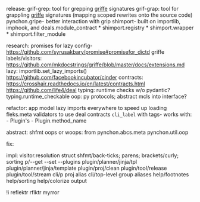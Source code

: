 release:
  grif-grep: tool for grepping [griffe](#) signatures
  grif-grap: tool for grappling [griffe](#) signatures (mapping scoped rewrites onto the source code)
  pynchon.gripe- better interaction with grip
  shimport- built on importlib, imphook, and deals.module_contract
    * shimport.registry
    * shimport.wrapper
    * shimport.filter_module

research:
  promises for lazy config-
    https://github.com/syrusakbary/promise#promisefor_dictd
  griffe labels/visitors:
    https://github.com/mkdocstrings/griffe/blob/master/docs/extensions.md
  lazy:
    importlib.set_lazy_imports()
    https://github.com/facebookincubator/cinder
  contracts:
    https://crosshair.readthedocs.io/en/latest/contracts.html
    https://github.com/life4/deal
  typing:
    runtime checks w/o pydantic? typing.runtime_checkable
  oop:
    py protocols;
    abstract mcls into interface?

refactor:
  app model
  lazy imports everywhere to speed up loading
  fleks.meta validators to use deal contracts
  `cli_label` with tags- works with:
    - Plugin's
    - Plugin.method_name

abstract:
  shfmt
  oops or woops:
    from pynchon.abcs.meta pynchon.util.oop

fix:

impl:
  visitor.resolution struct
  shfmt/back-ticks; parens; brackets/curly; sorting
  p/--get --set --plugins
  plugin/planner/jinja/tpl
  plugin/planner/jinja/template
  plugin/proj/clean
  plugin/tool/release
  plugin/tool/stream
  cli/p proj alias
  cli/top-level group aliases
  help/footnotes
  help/sorting
  help/colorize output

!i
  reflektr
  rflktr
  myrror
